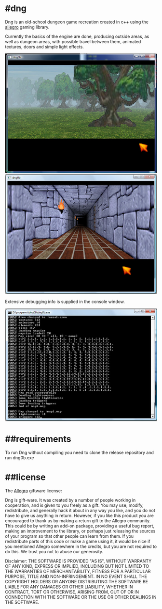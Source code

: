 #dng
===
Dng is an old-school dungeon game recreation created in c++ using the [allegro][al-link] gaming library.

Currently the basics of the engine are done, producing outside areas, as well as dungeon areas, 
with possible travel between them, animated textures, doors and simple light effects.

![Screenshot](https://github.com/jonsource/dng/raw/master/data/images/raw/screenshot1.jpg)
![Screenshot](https://github.com/jonsource/dng/raw/master/data/images/raw/screenshot2.jpg)


Extensive debugging info is supplied in the console window.

![Screenshot](https://github.com/jonsource/dng/raw/master/data/images/raw/screenshot-txt.jpg)

##requirements
===

To run Dng without compiling you need to clone the release repository and run dng0b.exe

##license
===

The [Allegro][al-link] giftware license:

Dng is gift-ware. It was created by a number of people working in cooperation, and is given to you freely as a gift. You may use, modify, redistribute, and generally hack it about in any way you like, and you do not have to give us anything in return.
However, if you like this product you are encouraged to thank us by making a return gift to the Allegro community. This could be by writing an add-on package, providing a useful bug report, making an improvement to the library, or perhaps just releasing the sources of your program so that other people can learn from them. If you redistribute parts of this code or make a game using it, it would be nice if you mentioned Allegro somewhere in the credits, but you are not required to do this. We trust you not to abuse our generosity.

Disclaimer:
THE SOFTWARE IS PROVIDED "AS IS", WITHOUT WARRANTY OF ANY KIND, EXPRESS OR IMPLIED, INCLUDING BUT NOT LIMITED TO THE WARRANTIES OF MERCHANTABILITY, FITNESS FOR A PARTICULAR PURPOSE, TITLE AND NON-INFRINGEMENT. IN NO EVENT SHALL THE COPYRIGHT HOLDERS OR ANYONE DISTRIBUTING THE SOFTWARE BE LIABLE FOR ANY DAMAGES OR OTHER LIABILITY, WHETHER IN CONTRACT, TORT OR OTHERWISE, ARISING FROM, OUT OF OR IN CONNECTION WITH THE SOFTWARE OR THE USE OR OTHER DEALINGS IN THE SOFTWARE.

[al-link]: http://alleg.sourceforge.net/  "Allegro"
